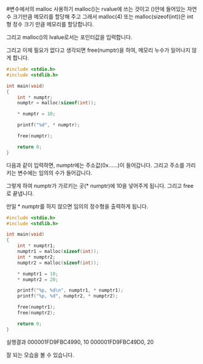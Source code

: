 #변수에서의 malloc 사용하기
malloc()는 rvalue에 쓰는 것이고 ()안에 들어있는 자연수 크기만큼 메모리를 할당해 주고
그래서 malloc(4) 또는 malloc(sizeof(int))은 int형 정수 크기 만큼 메모리를 할당합니다.

그리고 malloc()의 lvalue로서는 포인터값을 입력합니다.

그리고 이제 필요가 없다고 생각되면 free(numptr)을 하여, 메모리 누수가 일어나지 않게 합니다.


```C
#include <stdio.h>
#include <stdlib.h>

int main(void)
{
	int * numptr;
	numptr = malloc(sizeof(int));

	* numptr = 10;

	printf("%d", * numptr);

	free(numptr);

	return 0;
}
```

다음과 같이 입력하면,
numptr에는 주소값(0x......)이 들어갑니다.
그리고 주소를 가리키는 변수에는 임의의 수가 들어갑니다.

그렇게 하여 numptr가 가르키는 곳(* numptr)에 10을 넣어주게 됩니다.
그리고 free로 끝냅니다.

만일 * numptr를 하지 않으면 임의의 정수형을 출력하게 됩니다.

```C
#include <stdio.h>
#include <stdlib.h>

int main(void)
{
	int * numptr1;
	numptr1 = malloc(sizeof(int));
	int * numptr2;
	numptr2 = malloc(sizeof(int));

	* numptr1 = 10;
	* numptr2 = 20;

	printf("%p, %d\n", numptr1, * numptr1);
	printf("%p, %d", numptr2, * numptr2);

	free(numptr1);
	free(numptr2);

	return 0;
}
```
실행결과
000001FD9FBC4990, 10
000001FD9FBC49D0, 20

잘 되는 모습을 볼 수 있습니다.
